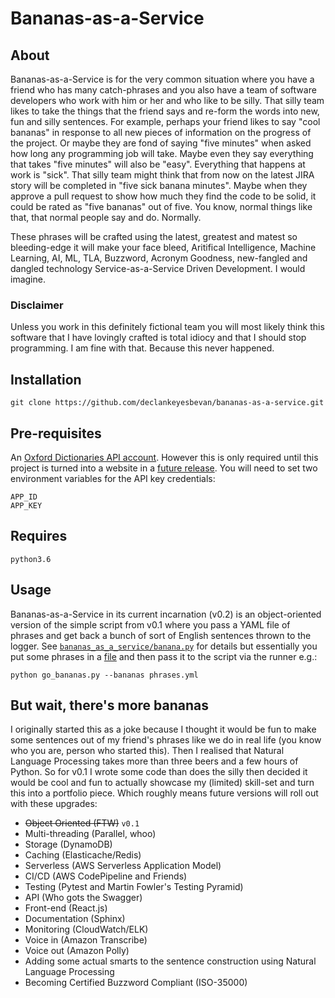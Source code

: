 # Bananas-as-a-Service

## About 
Bananas-as-a-Service is for the very common situation where you have a friend who has many
catch-phrases and you also have a team of software developers who work with him or her and who like
to be silly. That silly team likes to take the things that the friend says and re-form the words
into new, fun and silly sentences. For example, perhaps your friend likes to say "cool bananas" in
response to all new pieces of information on the progress of the project. Or maybe they are fond of
saying "five minutes" when asked how long any programming job will take. Maybe even they say
everything that takes "five minutes" will also be "easy". Everything that happens at work is "sick".
That silly team might think that from now on the latest JIRA story will be completed in "five sick
banana minutes". Maybe when they approve a pull request to show how much they find the code to be
solid, it could be rated as "five bananas" out of five. You know, normal things like that, that
normal people say and do. Normally.

These phrases will be crafted using the latest, greatest and matest so bleeding-edge it will make
your face bleed, Aritifical Intelligence, Machine Learning, AI, ML, TLA, Buzzword, Acronym Goodness,
new-fangled and dangled technology Service-as-a-Service Driven Development. I would imagine.

### Disclaimer
Unless you work in this definitely fictional team you will most likely think this
software that I have lovingly crafted is total idiocy and that I should stop programming. I am fine
with that. Because this never happened.

## Installation

    git clone https://github.com/declankeyesbevan/bananas-as-a-service.git

## Pre-requisites
An [Oxford Dictionaries API account](https://developer.oxforddictionaries.com). However this is only
required until this project is turned into a website in a 
[future release](#but-wait-theres-more-bananas). You will need to set two environment variables for 
the API key credentials:

    APP_ID
    APP_KEY

## Requires

    python3.6

## Usage
Bananas-as-a-Service in its current incarnation (v0.2) is an object-oriented version of the simple
script from v0.1 where you pass a YAML file of phrases and get back a bunch of sort of English
sentences thrown to the logger. See 
[`bananas_as_a_service/banana.py`](bananas_as_a_service/banana.py)
for details but essentially you put some phrases in a [file](tests/phrases.yml) and then pass it to 
the script via the runner e.g.:

    python go_bananas.py --bananas phrases.yml

## But wait, there's more bananas
I originally started this as a joke because I thought it would be fun to make some sentences out of
my friend's phrases like we do in real life (you know who you are, person who started this). Then I
realised that Natural Language Processing takes more than three beers and a few hours of Python. So
for v0.1 I wrote some code than does the silly then decided it would be cool and fun to actually
showcase my (limited) skill-set and turn this into a portfolio piece. Which roughly means future
versions will roll out with these upgrades:

- ~~Object Oriented (FTW)~~ `v0.1`
- Multi-threading (Parallel, whoo)
- Storage (DynamoDB)
- Caching (Elasticache/Redis)
- Serverless (AWS Serverless Application Model)
- CI/CD (AWS CodePipeline and Friends)
- Testing (Pytest and Martin Fowler's Testing Pyramid)
- API (Who gots the Swagger)
- Front-end (React.js)
- Documentation (Sphinx)
- Monitoring (CloudWatch/ELK)
- Voice in (Amazon Transcribe)
- Voice out (Amazon Polly)
- Adding some actual smarts to the sentence construction using Natural Language Processing
- Becoming Certified Buzzword Compliant (ISO-35000)
